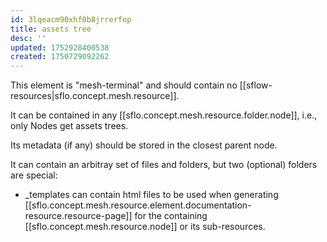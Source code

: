 ```yaml
---
id: 3lqeacm90xhf0b8jrrerfop
title: assets tree
desc: ''
updated: 1752928400538
created: 1750729092262
---
```


This element is "mesh-terminal" and should contain no [[sflow-resources|sflo.concept.mesh.resource]]. 

It can be contained in any [[sflo.concept.mesh.resource.folder.node]], i.e., only Nodes get assets trees.

Its metadata (if any) should be stored in the closest parent node.

It can contain an arbitray set of files and folders, but two (optional) folders are special:
- _templates can contain html files to be used when generating [[sflo.concept.mesh.resource.element.documentation-resource.resource-page]] for the containing [[sflo.concept.mesh.resource.node]] or its sub-resources.     